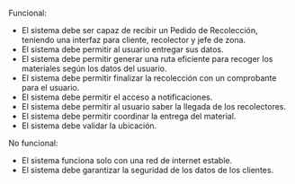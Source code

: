 Funcional:

- El sistema debe ser capaz de recibir un Pedido de Recolección, teniendo una interfaz para cliente, recolector y jefe de zona. 
- El sistema debe permitir al usuario entregar sus datos.
- El sistema debe permitir generar una ruta eficiente para recoger los materiales según los datos del usuario.
- El sistema debe permitir finalizar la recolección con un comprobante para el usuario.
- El sistema debe permitir el acceso a notificaciones.
- El sistema debe permitir al usuario saber la llegada de los recolectores.
- El sistema debe permitir coordinar la entrega del material.
- El sistema debe validar la ubicación.




No funcional:
- El sistema funciona solo con una red de internet estable.
- El sistema debe garantizar la seguridad de los datos de los clientes.
